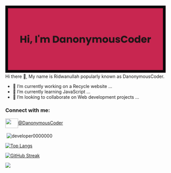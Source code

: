 [![MasterHead](banner.png)](https://github.com/DanonymousCoder)
Hi there 👋, My name is Ridwanullah popularly known as DanonymousCoder.
- 🔭 I’m currently working on a Recycle website ...
- 🌱 I’m currently learning JavaScript ...
- 👯 I’m looking to collaborate on Web development projects ...

<!--
**DanonymousCoder/DanonymousCoder** is a ✨ _special_ ✨ repository because its `README.md` (this file) appears on your GitHub profile.

Here are some ideas to get you started:

- 🔭 I’m currently working on a Recycle websit ...
- 🌱 I’m currently learning JavaScript ...
- 👯 I’m looking to collaborate on Web development projects ...
- 🤔 I’m looking for help with ...
- 💬 Ask me about ...
- 📫 How to reach me: ...
- 😄 Pronouns: ...
- ⚡ Fun fact: ...
-->
<h3 align="left">Connect with me:</h3>
<p align="left">
<a href="https://twitter.com/DanonymousCoder" target="blank"><img align="center" src="https://cdn.jsdelivr.net/npm/simple-icons@3.0.1/icons/twitter.svg" alt="" height="30" width="40" />@DanonymousCoder</a>
  </p>



  <p>&nbsp;<img align="center" src="https://github-readme-stats.vercel.app/api?username=DanonymousCoder&show_icons=true&locale=en" alt="developer0000000" /></p>






[![Top Langs](https://github-readme-stats.vercel.app/api/top-langs/?username=DanonymousCoder&layout=compact&theme=vision-friendly-dark)](https://github.com/anuraghazra/github-readme-stats)





[![GitHub Streak](http://github-readme-streak-stats.herokuapp.com?user=DanonymousCoder&theme=dark)](https://git.io/streak-stats)



  [![](https://visitcount.itsvg.in/api?id=dmystical-coder&icon=0&color=0)](https://visitcount.itsvg.in)
